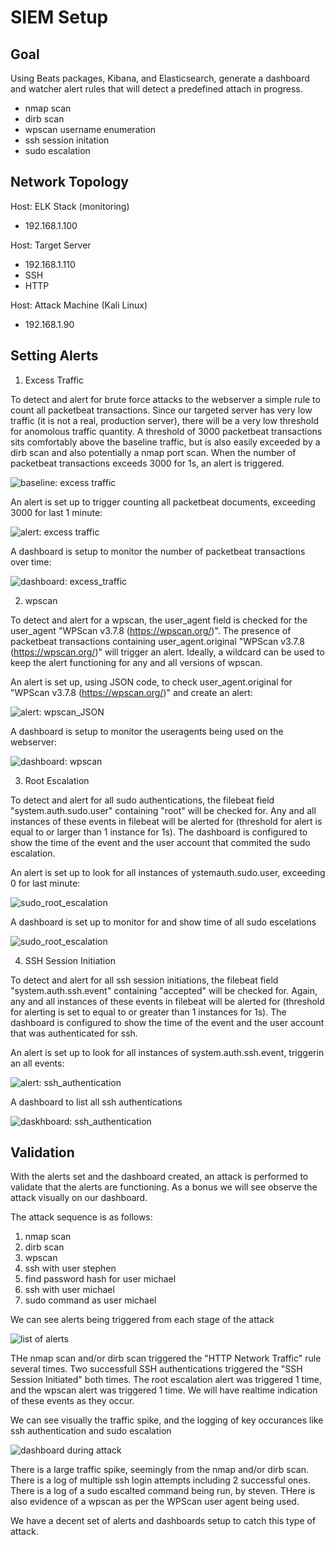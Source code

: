 # SIEM Setup

## Goal

Using Beats packages, Kibana, and Elasticsearch, generate a dashboard and watcher alert rules that will detect a predefined attach in progress. 

- nmap scan
- dirb scan
- wpscan username enumeration
- ssh session initation
- sudo escalation

## Network Topology

Host: ELK Stack (monitoring)
- 192.168.1.100

Host: Target Server
- 192.168.1.110
- SSH
- HTTP

Host: Attack Machine (Kali Linux)
- 192.168.1.90

## Setting Alerts

1) Excess Traffic

To detect and alert for brute force attacks to the webserver a simple rule to count all packetbeat transactions. Since our targeted server has very low traffic (it is not a real, production server), there will be a very low threshold for anomolous traffic quantity. A threshold of 3000 packetbeat transactions sits comfortably above the baseline traffic, but is also easily exceeded by a dirb scan and also potentially a nmap port scan. When the number of packetbeat transactions exceeds 3000 for 1s, an alert is triggered.

![baseline: excess traffic](https://github.com/danielpeppin/SIEM_setup/blob/main/baseline_network_traffic.PNG)

An alert is set up to trigger counting all packetbeat documents, exceeding 3000 for last 1 minute:

![alert: excess traffic](https://github.com/danielpeppin/SIEM_setup/blob/main/trigger_network_traffic.PNG)

A dashboard is setup to monitor the number of packetbeat transactions over time:

![dashboard: excess_traffic](https://github.com/danielpeppin/SIEM_setup/blob/main/dashboard_network_traffic.PNG)

2) wpscan

To detect and alert for a wpscan, the user_agent field is checked for the user_agent "WPScan v3.7.8 (https://wpscan.org/)". The presence of packetbeat transactions containing user_agent.original "WPScan v3.7.8 (https://wpscan.org/)" will trigger an alert. Ideally, a wildcard can be used to keep the alert functioning for any and all versions of wpscan.

An alert is set up, using JSON code, to check user_agent.original for "WPScan v3.7.8 (https://wpscan.org/)" and create an alert:

![alert: wpscan_JSON](https://github.com/danielpeppin/SIEM_setup/blob/main/trigger_wpscan.PNG)

A dashboard is setup to monitor the useragents being used on the webserver:

![dashboard: wpscan](https://github.com/danielpeppin/SIEM_setup/blob/main/dashboard_wpscan.PNG)

3) Root Escalation

To detect and alert for all sudo authentications, the filebeat field "system.auth.sudo.user" containing "root" will be checked for. Any and all instances of these events in filebeat will be alerted for (threshold for alert is equal to or larger than 1 instance for 1s). The dashboard is configured to show the time of the event and the user account that commited the sudo escalation.

An alert is set up to look for all instances of ystemauth.sudo.user, exceeding 0 for last minute:

![sudo_root_escalation](https://github.com/danielpeppin/SIEM_setup/blob/main/trigger_root_escalation.PNG)

A dashboard is set up to monitor for and show time of all sudo escelations

![sudo_root_escalation](https://github.com/danielpeppin/SIEM_setup/blob/main/dashboard_sudo_escalation.PNG)

4) SSH Session Initiation

To detect and alert for all ssh session initiations, the filebeat field "system.auth.ssh.event" containing "accepted" will be checked for. Again, any and all instances of these events in filebeat will be alerted for (threshold for alerting is set to equal to or greater than 1 instances for 1s). The dashboard is configured to show the time of the event and the user account that was authenticated for ssh.

An alert is set up to look for all instances of system.auth.ssh.event, triggerin an all events:

![alert: ssh_authentication](https://github.com/danielpeppin/SIEM_setup/blob/main/trigger_ssh_authentication.PNG)

A dashboard to list all ssh authentications

![daskhboard: ssh_authentication](https://github.com/danielpeppin/SIEM_setup/blob/main/dashboard_ssh_session.PNG)

## Validation

With the alerts set and the dashboard created, an attack is performed to validate that the alerts are functioning. As a bonus we will see observe the attack visually on our dashboard.

The attack sequence is as follows:

1) nmap scan
2) dirb scan
3) wpscan
4) ssh with user stephen
5) find password hash for user michael
6) ssh with user michael
7) sudo command as user michael


We can see alerts being triggered from each stage of the attack

![list of alerts](https://github.com/danielpeppin/SIEM_setup/blob/main/alerts_triggered.PNG)

THe nmap scan and/or dirb scan triggered the "HTTP Network Traffic" rule several times. Two successfull SSH authentications triggered the "SSH Session Initiated" both times. The root escalation alert was triggered 1 time, and the wpscan alert was triggered 1 time. We will have realtime indication of these events as they occur. 

We can see visually the traffic spike, and the logging of key occurances like ssh authentication and sudo escalation

![dashboard during attack](https://github.com/danielpeppin/SIEM_setup/blob/main/attack_dashboard.PNG)

There is a large traffic spike, seemingly from the nmap and/or dirb scan. There is a log of multiple ssh login attempts including 2 successful ones. There is a log of a sudo escalted command being run, by steven. THere is also evidence of a wpscan as per the WPScan user agent being used. 

We have a decent set of alerts and dashboards setup to catch this type of attack.
